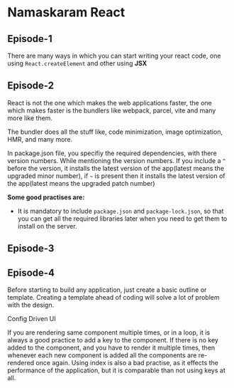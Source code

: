 # Namaskaram React

## Episode-1

There are many ways in which you can start writing your react code, one using `React.createElement` and other using **JSX**

## Episode-2

React is not the one which makes the web applications faster, the one which makes faster is the bundlers like webpack, parcel, vite and many more like them.

The bundler does all the stuff like, code minimization, image optimization, HMR, and many more.

In package.json file, you specifiy the required dependencies, with there version numbers. While mentioning the version numbers. If you include a `^` before the version, it installs the latest version of the app(latest means the upgraded minor number), if `~` is present then it installs the latest version of the app(latest means the upgraded patch number) 

**Some good practises are:**
* It is mandatory to include `package.json` and `package-lock.json`, so that you can get all the required libraries later when you need to get them to install on the server.

## Episode-3

## Episode-4

Before starting to build any application, just create a basic outline or template. Creating a template ahead of coding will solve a lot of problem with the design.

Config Driven UI

If you are rendering same component multiple times, or in a loop, it is always a good practice to add a key to the component. If there is no key added to the component, and you have to render it multiple times, then whenever each new component is added all the components are re-rendered once again. Using index is also a bad practise, as it effects the performance of the application, but it is comparable than not using keys at all.